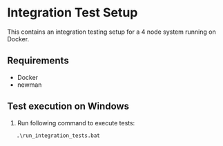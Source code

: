 # Integration Test Setup

This contains an integration testing setup for a 4 node system running on Docker.

## Requirements
- Docker
- newman

## Test execution on Windows

1. Run following command to execute tests:

 ``` cmd
    .\run_integration_tests.bat
 ```
 
